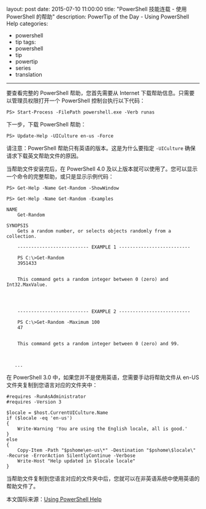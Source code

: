 ﻿layout: post
date: 2015-07-10 11:00:00
title: "PowerShell 技能连载 - 使用 PowerShell 的帮助"
description: PowerTip of the Day - Using PowerShell Help
categories:
- powershell
- tip
tags:
- powershell
- tip
- powertip
- series
- translation
---
要查看完整的 PowerShell 帮助，您首先需要从 Internet 下载帮助信息。只需要以管理员权限打开一个 PowerShell 控制台执行以下代码：

    PS> Start-Process -FilePath powershell.exe -Verb runas

下一步，下载 PowerShell 帮助：

    PS> Update-Help -UICulture en-us -Force

请注意：PowerShell 帮助只有英语的版本。这是为什么要指定 `-UICulture` 确保请求下载英文帮助文件的原因。

当帮助文件安装完后，在 PowerShell 4.0 及以上版本就可以使用了。您可以显示一个命令的完整帮助，或只是显示示例代码：

    PS> Get-Help -Name Get-Random -ShowWindow
    
    PS> Get-Help -Name Get-Random -Examples
    
    NAME
        Get-Random
        
    SYNOPSIS
        Gets a random number, or selects objects randomly from a collection.
        
        -------------------------- EXAMPLE 1 --------------------------
        
        PS C:\>Get-Random
        3951433
        
        
        This command gets a random integer between 0 (zero) and Int32.MaxValue.
        
        
        
        
        -------------------------- EXAMPLE 2 --------------------------
        
        PS C:\>Get-Random -Maximum 100
        47
        
        
        This command gets a random integer between 0 (zero) and 99.
        
        
        
       ...

在 PowerShell 3.0 中，如果您并不是使用英语，您需要手动将帮助文件从 en-US 文件夹复制到您语言对应的文件夹中：

    #requires -RunAsAdministrator
    #requires -Version 3
    
    $locale = $host.CurrentUICulture.Name
    if ($locale -eq 'en-us')
    {
        Write-Warning 'You are using the English locale, all is good.'
    }
    else
    {
        Copy-Item -Path "$pshome\en-us\*" -Destination "$pshome\$locale\" -Recurse -ErrorAction SilentlyContinue -Verbose
        Write-Host "Help updated in $locale locale"
    }

当帮助文件复制到您语言对应的文件夹中后，您就可以在非英语系统中使用英语的帮助文件了。

<!--more-->
本文国际来源：[Using PowerShell Help](http://community.idera.com/powershell/powertips/b/tips/posts/using-powershell-help)
